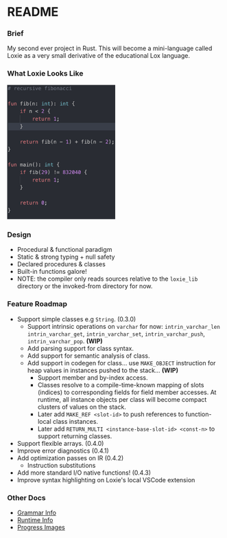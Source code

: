 # README

### Brief
My second ever project in Rust. This will become a mini-language called Loxie as a very small derivative of the educational Lox language.

### What Loxie Looks Like
<img src="./docs/assets/Loxie_Lang_Highlight_1.png" width="50%" alt="fibonacci program">

### Design
 - Procedural & functional paradigm
 - Static & strong typing + null safety
 - Declared procedures & classes
 - Built-in functions galore!
 - NOTE: the compiler only reads sources relative to the `loxie_lib` directory or the invoked-from directory for now.

### Feature Roadmap
 - Support simple classes e.g `String`. (0.3.0)
   - Support intrinsic operations on `varchar` for now: `intrin_varchar_len` `intrin_varchar_get`, `intrin_varchar_set`, `intrin_varchar_push`, `intrin_varchar_pop`. **(WIP)**
   - Add parsing support for class syntax.
   - Add support for semantic analysis of class.
   - Add support in codegen for class... use `MAKE_OBJECT` instruction for heap values in instances pushed to the stack... **(WIP)**
      - Support member and by-index access.
      - Classes resolve to a compile-time-known mapping of slots (indices) to corresponding fields for field member accesses. At runtime, all instance objects per class will become compact clusters of values on the stack.
      - Later add `MAKE_REF <slot-id>` to push references to function-local class instances.
      - Later add `RETURN_MULTI <instance-base-slot-id> <const-n>` to support returning classes.
 - Support flexible arrays. (0.4.0)
 - Improve error diagnostics (0.4.1)
 - Add optimization passes on IR (0.4.2)
    - Instruction substitutions
 - Add more standard I/O native functions! (0.4.3)
 - Improve syntax highlighting on Loxie's local VSCode extension

### Other Docs
 - [Grammar Info](./docs/Grammar.md)
 - [Runtime Info](./docs/Runtime.md)
 - [Progress Images](./docs/Progress.md)
